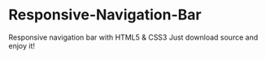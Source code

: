 # Responsive-Navigation-Bar
Responsive navigation bar with HTML5 &amp; CSS3
Just download source and enjoy it!
